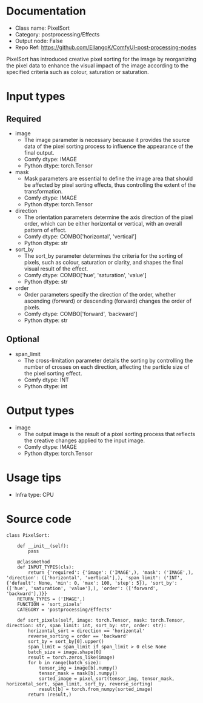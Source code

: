 # Documentation
- Class name: PixelSort
- Category: postprocessing/Effects
- Output node: False
- Repo Ref: https://github.com/EllangoK/ComfyUI-post-processing-nodes

PixelSort has introduced creative pixel sorting for the image by reorganizing the pixel data to enhance the visual impact of the image according to the specified criteria such as colour, saturation or saturation.

# Input types
## Required
- image
    - The image parameter is necessary because it provides the source data of the pixel sorting process to influence the appearance of the final output.
    - Comfy dtype: IMAGE
    - Python dtype: torch.Tensor
- mask
    - Mask parameters are essential to define the image area that should be affected by pixel sorting effects, thus controlling the extent of the transformation.
    - Comfy dtype: IMAGE
    - Python dtype: torch.Tensor
- direction
    - The orientation parameters determine the axis direction of the pixel order, which can be either horizontal or vertical, with an overall pattern of effect.
    - Comfy dtype: COMBO['horizontal', 'vertical']
    - Python dtype: str
- sort_by
    - The sort_by parameter determines the criteria for the sorting of pixels, such as colour, saturation or clarity, and shapes the final visual result of the effect.
    - Comfy dtype: COMBO['hue', 'saturation', 'value']
    - Python dtype: str
- order
    - Order parameters specify the direction of the order, whether ascending (forward) or descending (forward) changes the order of pixels.
    - Comfy dtype: COMBO['forward', 'backward']
    - Python dtype: str
## Optional
- span_limit
    - The cross-limitation parameter details the sorting by controlling the number of crosses on each direction, affecting the particle size of the pixel sorting effect.
    - Comfy dtype: INT
    - Python dtype: int

# Output types
- image
    - The output image is the result of a pixel sorting process that reflects the creative changes applied to the input image.
    - Comfy dtype: IMAGE
    - Python dtype: torch.Tensor

# Usage tips
- Infra type: CPU

# Source code
```
class PixelSort:

    def __init__(self):
        pass

    @classmethod
    def INPUT_TYPES(cls):
        return {'required': {'image': ('IMAGE',), 'mask': ('IMAGE',), 'direction': (['horizontal', 'vertical'],), 'span_limit': ('INT', {'default': None, 'min': 0, 'max': 100, 'step': 5}), 'sort_by': (['hue', 'saturation', 'value'],), 'order': (['forward', 'backward'],)}}
    RETURN_TYPES = ('IMAGE',)
    FUNCTION = 'sort_pixels'
    CATEGORY = 'postprocessing/Effects'

    def sort_pixels(self, image: torch.Tensor, mask: torch.Tensor, direction: str, span_limit: int, sort_by: str, order: str):
        horizontal_sort = direction == 'horizontal'
        reverse_sorting = order == 'backward'
        sort_by = sort_by[0].upper()
        span_limit = span_limit if span_limit > 0 else None
        batch_size = image.shape[0]
        result = torch.zeros_like(image)
        for b in range(batch_size):
            tensor_img = image[b].numpy()
            tensor_mask = mask[b].numpy()
            sorted_image = pixel_sort(tensor_img, tensor_mask, horizontal_sort, span_limit, sort_by, reverse_sorting)
            result[b] = torch.from_numpy(sorted_image)
        return (result,)
```